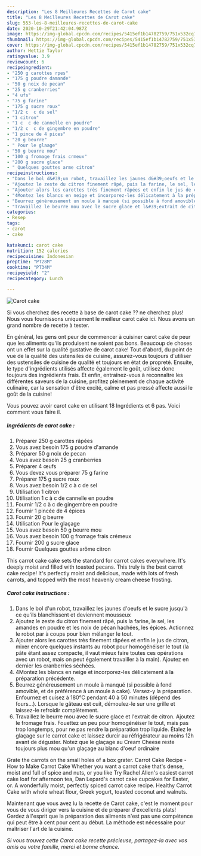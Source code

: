 ```yaml
---
description: "Les 8 Meilleures Recettes de Carot cake"
title: "Les 8 Meilleures Recettes de Carot cake"
slug: 553-les-8-meilleures-recettes-de-carot-cake
date: 2020-10-29T21:42:04.987Z
image: https://img-global.cpcdn.com/recipes/5415ef1b14782759/751x532cq70/carot-cake-photo-principale-de-la-recette.jpg
thumbnail: https://img-global.cpcdn.com/recipes/5415ef1b14782759/751x532cq70/carot-cake-photo-principale-de-la-recette.jpg
cover: https://img-global.cpcdn.com/recipes/5415ef1b14782759/751x532cq70/carot-cake-photo-principale-de-la-recette.jpg
author: Hettie Taylor
ratingvalue: 3.9
reviewcount: 6
recipeingredient:
- "250 g carottes rpes"
- "175 g poudre damande"
- "50 g noix de pecan"
- "25 g cranberries"
- "4 ufs"
- "75 g farine"
- "175 g sucre roux"
- "1/2 c  c de sel"
- "1 citron"
- "1 c  c de cannelle en poudre"
- "1/2 c  c de gingembre en poudre"
- "1 pince de 4 pices"
- "20 g beurre"
- " Pour le glaage"
- "50 g beurre mou"
- "100 g fromage frais crmeux"
- "200 g sucre glace"
- " Quelques gouttes arme citron"
recipeinstructions:
- "Dans le bol d&#39;un robot, travaillez les jaunes d&#39;oeufs et le sucre jusqu&#39;à ce qu&#39;ils blanchissent et deviennent mousseux"
- "Ajoutez le zeste du citron finement râpé, puis la farine, le sel, les amandes en poudre et les noix de pécan hachées, les épices. Actionnez le robot par à coups pour bien mélanger le tout."
- "Ajouter alors les carottes très finement râpées et enfin le jus de citron, mixer encore quelques instants au robot pour homogénéiser le tout (la pâte étant assez compacte, il vaut mieux faire toutes ces opérations avec un robot, mais on peut également travailler à la main). Ajoutez en dernier les cranberries séchées."
- "4Montez les blancs en neige et incorporez-les délicatement à la préparation précédente."
- "Beurrez généreusement un moule à manqué (si possible à fond amovible, et de préférence à un moule à cake). Versez-y la préparation. Enfournez et cuisez à 180°C pendant 40 à 50 minutes (dépend des fours...). Lorsque le gâteau est cuit, démoulez-le sur une grille et laissez-le refroidir complètement."
- "Travaillez le beurre mou avec le sucre glace et l&#39;extrait de citron. Ajoutez le fromage frais. Fouettez un peu pour homogénéiser le tout, mais pas trop longtemps, pour ne pas rendre la préparation trop liquide. Étalez le glaçage sur le carrot cake et laissez durcir au réfrigérateur au moins 12h avant de déguster. Notez que le glaçage au Cream Cheese reste toujours plus mou qu&#39;un glaçage au blanc d&#39;oeuf ordinaire"
categories:
- Resep
tags:
- carot
- cake

katakunci: carot cake 
nutrition: 152 calories
recipecuisine: Indonesian
preptime: "PT28M"
cooktime: "PT34M"
recipeyield: "2"
recipecategory: Lunch

---
```



![Carot cake](https://img-global.cpcdn.com/recipes/5415ef1b14782759/751x532cq70/carot-cake-photo-principale-de-la-recette.jpg)

Si vous cherchez des recette à base de carot cake ?? ne cherchez plus! Nous vous fournissons uniquement le meilleur carot cake ici. Nous avons un grand nombre de recette à tester.

En général, les gens ont peur de commencer à cuisiner carot cake de peur que les aliments qu'ils produisent ne soient pas bons. Beaucoup de choses ont un effet sur la qualité gustative de carot cake! Tout d'abord, du point de vue de la qualité des ustensiles de cuisine, assurez-vous toujours d'utiliser des ustensiles de cuisine de qualité et toujours en état de propreté. Ensuite, le type d'ingrédients utilisés affecte également le goût, utilisez donc toujours des ingrédients frais. Et enfin, entraînez-vous à reconnaître les différentes saveurs de la cuisine, profitez pleinement de chaque activité culinaire, car la sensation d'être excité, calme et pas pressé affecte aussi le goût de la cuisine!

<!--inarticleads1-->

Vous pouvez avoir carot cake en utilisant 18 Ingrédients et 6 pas. Voici comment vous faire il.

##### Ingrédients de carot cake :

1. Préparer 250 g carottes râpées
1. Vous avez besoin 175 g poudre d&#39;amande
1. Préparer 50 g noix de pecan
1. Vous avez besoin 25 g cranberries
1. Préparer 4 œufs
1. Vous devez vous préparer 75 g farine
1. Préparer 175 g sucre roux
1. Vous avez besoin 1/2 c à c de sel
1. Utilisation 1 citron
1. Utilisation 1 c à c de cannelle en poudre
1. Fournir 1/2 c à c de gingembre en poudre
1. Fournir 1 pincée de 4 épices
1. Fournir 20 g beurre
1. Utilisation  Pour le glaçage
1. Vous avez besoin 50 g beurre mou
1. Vous avez besoin 100 g fromage frais crémeux
1. Fournir 200 g sucre glace
1. Fournir  Quelques gouttes arôme citron


This carrot cake cake sets the standard for carrot cakes everywhere. It&#39;s deeply moist and filled with toasted pecans. This truly is the best carrot cake recipe! It&#39;s perfectly moist and delicious, made with lots of fresh carrots, and topped with the most heavenly cream cheese frosting. 

<!--inarticleads2-->

##### Carot cake instructions :

1. Dans le bol d&#39;un robot, travaillez les jaunes d&#39;oeufs et le sucre jusqu&#39;à ce qu&#39;ils blanchissent et deviennent mousseux
1. Ajoutez le zeste du citron finement râpé, puis la farine, le sel, les amandes en poudre et les noix de pécan hachées, les épices. Actionnez le robot par à coups pour bien mélanger le tout.
1. Ajouter alors les carottes très finement râpées et enfin le jus de citron, mixer encore quelques instants au robot pour homogénéiser le tout (la pâte étant assez compacte, il vaut mieux faire toutes ces opérations avec un robot, mais on peut également travailler à la main). Ajoutez en dernier les cranberries séchées.
1. 4Montez les blancs en neige et incorporez-les délicatement à la préparation précédente.
1. Beurrez généreusement un moule à manqué (si possible à fond amovible, et de préférence à un moule à cake). Versez-y la préparation. Enfournez et cuisez à 180°C pendant 40 à 50 minutes (dépend des fours...). Lorsque le gâteau est cuit, démoulez-le sur une grille et laissez-le refroidir complètement.
1. Travaillez le beurre mou avec le sucre glace et l&#39;extrait de citron. Ajoutez le fromage frais. Fouettez un peu pour homogénéiser le tout, mais pas trop longtemps, pour ne pas rendre la préparation trop liquide. Étalez le glaçage sur le carrot cake et laissez durcir au réfrigérateur au moins 12h avant de déguster. Notez que le glaçage au Cream Cheese reste toujours plus mou qu&#39;un glaçage au blanc d&#39;oeuf ordinaire


Grate the carrots on the small holes of a box grater. Carrot Cake Recipe - How to Make Carrot Cake Whether you want a carrot cake that&#39;s dense, moist and full of spice and nuts, or you like Try Rachel Allen&#39;s easiest carrot cake loaf for afternoon tea, Dan Lepard&#39;s carrot cake cupcakes for Easter, or. A wonderfully moist, perfectly spiced carrot cake recipe. Healthy Carrot Cake with whole wheat flour, Greek yogurt, toasted coconut and walnuts. 

<!--inarticleads1-->

<p>
Maintenant que vous avez lu la recette de Carot cake, c'est le moment pour vous de vous diriger vers la cuisine et de préparer d'excellents plats! Gardez à l'esprit que la préparation des aliments n'est pas une compétence qui peut être à cent pour cent au début. La méthode est nécessaire pour maîtriser l'art de la cuisine.
</p>

<p>
<i>Si vous trouvez cette Carot cake recette précieuse, partagez-la avec vos amis ou votre famille, merci et bonne chance.</i>
</p>
